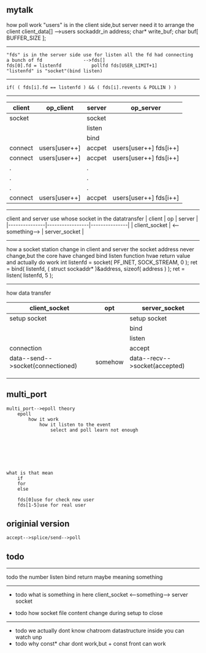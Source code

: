 ## mytalk

how poll work
    "users" is in the client side,but server need it to arrange the client
    client_data[]				-->users 
    sockaddr_in address;
	char* write_buf;
	char buf[ BUFFER_SIZE ];


--- 

    "fds" is in the server side use for listen all the fd had connecting
    a bunch of fd               -->fds[]
    fds[0].fd = listenfd           pollfd fds[USER_LIMIT+1] 
    "listenfd" is "socket"(bind listen)


---
    if( ( fds[i].fd == listenfd ) && ( fds[i].revents & POLLIN ) ) 

---

| client  | op_client     | server | op_server              |
|---------|---------------|--------|------------------------|
| socket  |               | socket |                        |
|         |               | listen |                        |
|         |               | bind   |                        |
| connect | users[user++] | accpet | users[user++] fds[i++] |
| connect | users[user++] | accpet | users[user++] fds[i++] |
| .       |               | .      |                        |
| .       |               | .      |                        |
| .       |               | .      |                        |
| connect | users[user++] | accpet | users[user++] fds[i++] |


---
client and server use whose socket in the datatransfer
| client        | op              | server        |
|---------------|-----------------|---------------|
| client_socket | <--something--> | server_socket |


---
how a socket station change in client and server
    the socket address never change,but the core have changed 
    bind listen function hvae return value and actually do work
        int listenfd = socket( PF_INET, SOCK_STREAM, 0 );
        ret = bind( listenfd, ( struct sockaddr* )&address, sizeof( address ) );
        ret = listen( listenfd, 5 );

---
how data transfer

| client_socket                     | opt     | server_socket                 |
|-----------------------------------|---------|-------------------------------|
| setup socket                      |         | setup socket                  |
|                                   |         | bind                          |
|                                   |         | listen                        |
| connection                        |         | accept                        |
| data--send-->socket(connectioned) | somehow | data--recv-->socket(accepted) |
|                                   |         |                               |
|                                   |         |                               |
|                                   |         |                               |

## multi_port
    multi_port-->epoll theory
        epoll
            how it work
                how it listen to the event
                    select and poll learn not enough



        



    what is that mean
        if 
        for
        else

        fds[0]use for check new user
        fds[1-5]use for real user


## originial version
    accept-->splice/send-->poll
















## todo 
---
todo the number listen bind return maybe meaning something


--- 
+ todo what is something in here
    client_socket   <--something-->   server socket  

+ todo how socket file content change during setup to close

---
+ todo we actually dont know chatroom datastructure inside 
    you can watch unp
+ todo why const* char dont work,but + const front can work

